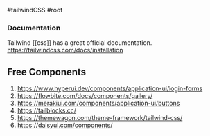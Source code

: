 #tailwindCSS #root 

### **Documentation**
Tailwind [[css]] has a great official documentation.
https://tailwindcss.com/docs/installation

## **Free Components**
1. https://www.hyperui.dev/components/application-ui/login-forms
2. https://flowbite.com/docs/components/gallery/
3. https://merakiui.com/components/application-ui/buttons
4. https://tailblocks.cc/
5. https://themewagon.com/theme-framework/tailwind-css/
6. https://daisyui.com/components/
